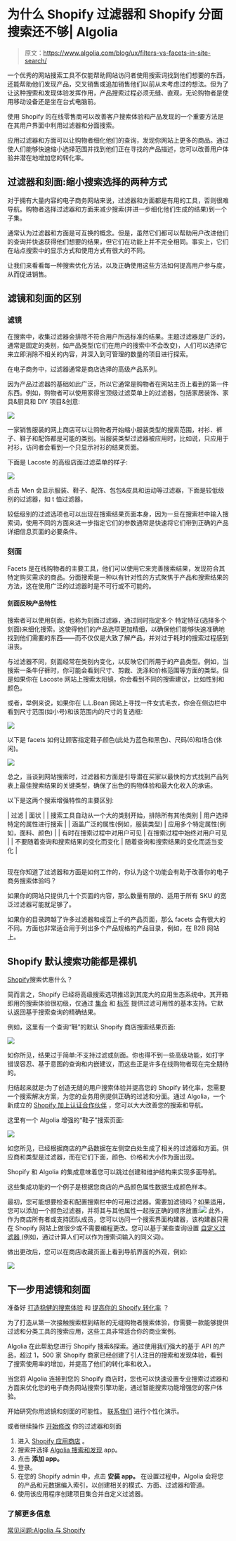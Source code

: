 # 为什么 Shopify 过滤器和 Shopify 分面搜索还不够| Algolia

> 原文：<https://www.algolia.com/blog/ux/filters-vs-facets-in-site-search/>

一个优秀的网站搜索工具不仅能帮助网站访问者使用搜索词找到他们想要的东西，还能帮助他们发现产品，交叉销售或追加销售他们以前从未考虑过的想法。但为了让这种搜索和发现体验发挥作用，产品搜索过程必须无缝、直观，无论购物者是使用移动设备还是坐在台式电脑前。

使用 Shopify 的在线零售商可以改善客户搜索体验和产品发现的一个重要方法是在其用户界面中利用过滤器和分面搜索。

应用过滤器和方面可以让购物者细化他们的查询，发现你网站上更多的商品。通过使人们能够快速缩小选择范围并找到他们正在寻找的产品描述，您可以改善用户体验并潜在地增加您的转化率。

## [](#filters-and-facets-two-ways-of-narrowing-search-choices)过滤器和刻面:缩小搜索选择的两种方式

对于拥有大量内容的电子商务网站来说，过滤器和方面都是有用的工具，否则很难导航。购物者选择过滤器和方面来减少搜索(并进一步细化他们生成的结果)到一个子集。

通常认为过滤器和方面是可互换的概念。但是，虽然它们都可以帮助用户改进他们的查询并快速获得他们想要的结果，但它们在功能上并不完全相同。事实上，它们在站点搜索中的显示方式和使用方式有很大的不同。

让我们来看看每一种搜索优化方法，以及正确使用这些方法如何提高用户参与度，从而促进销售。

## [](#the-differences-between-filters-and-facets)滤镜和刻面的区别

### [](#filters)滤镜

在搜索中，收集过滤器会排除不符合用户所选标准的结果。主题过滤器是广泛的，通常是固定的类别，如产品类型(它们在用户的搜索中不会改变)，人们可以选择它来立即消除不相关的内容，并深入到可管理的数量的项目进行探索。

在电子商务中，过滤器通常是商店选择的高级产品系列。

因为产品过滤器的基础如此广泛，所以它通常是购物者在网站主页上看到的第一件东西。例如，购物者可以使用家得宝顶级过滤菜单上的过滤器，包括家居装饰、家具&厨具和 DIY 项目&创意:

![](img/95e4fef13a1a533069fad1453adfb0d4.png)

一家销售服装的网上商店可以让购物者开始缩小服装类型的搜索范围，衬衫、裤子、鞋子和配饰都是可能的类别。当服装类型过滤器被应用时，比如说，只应用于衬衫，访问者会看到一个只显示衬衫的结果页面。

下面是 Lacoste 的高级店面过滤菜单的样子:

![](img/18ac3aaea69c531b686b1f3e45f07c08.png)

点击 Men 会显示服装、鞋子、配饰、包包&皮具和运动等过滤器，下面是较低级别的过滤器，如 t 恤过滤器。

较低级别的过滤选项也可以出现在搜索结果页面本身，因为一旦在搜索栏中输入搜索词，使用不同的方面来进一步指定它们的参数通常是快速将它们带到正确的产品详细信息页面的必要条件。

### [](#facets)刻面

Facets 是在线购物者的主要工具，他们可以使用它来完善搜索结果，发现符合其特定购买需求的商品。分面搜索是一种以有针对性的方式聚焦于产品和搜索结果的方法，这在使用广泛的过滤器时是不可行或不可能的。

#### 刻面反映产品特性

搜索者可以使用刻面，也称为刻面过滤器，通过同时指定多个 特定特征(选择多个刻面)来细化搜索。这使得他们的产品选项更加精细，以确保他们能够快速准确地找到他们需要的东西——而不仅仅是大致了解产品，并对过于耗时的搜索过程感到沮丧。

与过滤器不同，刻面经常在类别内变化，以反映它们所用于的产品类型。例如，当搜索一条牛仔裤时，你可能会看到尺寸、剪裁、洗涤和价格范围等方面的类型。但是如果你在 Lacoste 网站上搜索太阳镜，你会看到不同的搜索建议，比如性别和颜色。

或者，举例来说，如果你在 L.L.Bean 网站上寻找一件女式毛衣，你会在侧边栏中看到尺寸范围(如小号)和该范围内的尺寸的复选框:  

![](img/b74655be93dd92730b50386cb81630de.png)

以下是 facets 如何让顾客指定鞋子颜色(此处为蓝色和黑色)、尺码(6)和场合(休闲)。

![](img/d553f44f56733fb2b7be93df80814a41.png)

总之，当谈到网站搜索时，过滤器和方面是引导潜在买家以最快的方式找到产品列表上最佳搜索结果的关键类型，确保了出色的购物体验和最大化收入的承诺。

以下是这两个搜索增强特性的主要区别:

| 过滤 | 面状 |
| 搜索工具自动从一个大的类别开始，排除所有其他类别 | 用户选择特定的属性进行搜索 |
| 涵盖广泛的属性(例如，服装类型) | 应用多个特定属性(例如，面料、颜色) |
| 有时在搜索过程中对用户可见 | 在搜索过程中始终对用户可见 |
| 不要随着查询和搜索结果的变化而变化 | 随着查询和搜索结果的变化而适当变化 |

## [](#which-is-right-for-your-site-filters-facets-or-both)

现在你知道了过滤器和方面是如何工作的，你认为这个功能会有助于改善你的电子商务搜索体验吗？

如果你的网站只提供几十个页面的内容，那么数量有限的、适用于所有 SKU 的宽泛过滤器可能就足够了。

如果你的目录跨越了许多过滤器和成百上千的产品页面，那么 facets 会有很大的不同。方面也非常适合用于列出多个产品规格的产品目录，例如，在 B2B 网站上。

## [](#shopify-default-search-features-are-bare-bones)Shopify 默认搜索功能都是裸机

[Shopify](https://www.shopify.com/)搜索优惠什么？

简而言之，Shopify 已经将高级搜索选项推迟到其庞大的应用生态系统中。其开箱即用的搜索体验很初级，仅通过 [集合](https://help.shopify.com/en/manual/products/collections) 和 [标签](https://help.shopify.com/en/manual/shopify-admin/productivity-tools/using-tags) 提供过滤可用性的基本支持。它默认返回基于搜索查询的精确结果。

例如，这里有一个查询“鞋”的默认 Shopify 商店搜索结果页面:

![](img/8802cc4e44fa43b67229fcb317e7192c.png)

如你所见，结果过于简单:不支持过滤或刻面。你也得不到一些高级功能，如打字错误容忍、基于意图的查询和内嵌建议，而这些正是许多在线购物者现在完全期待的。

归结起来就是:为了创造无缝的用户搜索体验并提高您的 Shopify 转化率，您需要一个搜索解决方案，为您的业务用例提供正确的过滤和分面。通过 Algolia，一个新成立的 [Shopify 加上认证合作伙伴](https://www.algolia.com/blog/algolia/increased-revenue-for-merchants-algolia-is-now-a-shopify-plus-certified-partner/) ，您可以大大改善您的搜索和导航。

这里有一个 Algolia 增强的“鞋子”搜索页面:

![](img/5dd8e380a47648ae14ba6822a6bcd7a5.png)

如您所见，已经根据商店的产品数据在左侧空白处生成了相关的过滤器和方面。供应商和类型是过滤器，而在它们下面，颜色、价格和大小作为面出现。

Shopify 和 Algolia 的集成意味着您可以跳过创建和维护结构来实现多面导航。

这些集成功能的一个例子是根据您商店的产品颜色属性数据生成颜色样本。

最初，您可能想要检查和配置搜索栏中的可用过滤器。需要加滤镜吗？如果适用，您可以添加一个颜色过滤器，并将其与其他属性一起按正确的顺序放置:![](img/165f9fdc611025886854660693295674.png) 此外，作为商店所有者或支持团队成员，您可以访问一个搜索界面构建器，该构建器只需在 Shopify 网站上做很少或不需要编程更改。您可以基于某些查询设置 [ 自定义过滤器 ](https://www.algolia.com/doc/guides/managing-results/rules/detecting-intent/how-to/applying-a-custom-filter-for-a-specific-query/) (例如，通过计算人们可以作为搜索词输入的同义词)。

做出更改后，您可以在商店收藏页面上看到导航界面的外观，例如:

![](img/67c9f2c4ae3b12d00e62e7a347fbe8b5.png)

## [](#next-steps-with-filters-and-facets)下一步用滤镜和刻面

准备好 [打造稳健的搜索体验](https://www.algolia.com/search-solutions/shopify/) 和 [提高你的 Shopify 转化率](https://www.algolia.com/blog/ecommerce/improve-shopify-conversions-with-search/) ？

为了打造从第一次接触搜索框到结账的无缝购物者搜索体验，你需要一款能够提供过滤和分类工具的搜索应用，这些工具非常适合你的商业案例。

Algolia 在此帮助您进行 Shopify 搜索&探索。通过使用我们强大的基于 API 的产品，超过 1，500 家 Shopify 商家已经创建了引人注目的搜索和发现体验，看到了搜索使用率的增加，并提高了他们的转化率和收入。

当您将 Algolia 连接到您的 Shopify 商店时，您也可以快速设置专业搜索过滤器和方面来优化您的电子商务网站搜索引擎功能，通过智能搜索功能增强您的客户体验。

开始研究你用滤镜和刻面的可能性。 [联系我们](https://www.algolia.com/contactus/) 进行个性化演示。

或者继续操作 [开始修改](https://www.algolia.com/doc/integration/shopify/getting-started/quick-start/?client=ruby) 你的过滤器和刻面

1.  进入 [Shopify 应用商店](https://apps.shopify.com/) 。
2.  搜索并选择 [Algolia 搜索和发现](https://apps.shopify.com/algolia-search?search_id=c7003b6a-0673-4f01-adc8-16ca746ceaae&surface_detail=algolia&surface_inter_position=1&surface_intra_position=4&surface_type=search) app。
3.  点击 **添加 app。**
4.  登录。
5.  在您的 Shopify admin 中，点击 **安装 app。** 在设置过程中，Algolia 会将您的产品和元数据编入索引，以创建相关的模式、方面、过滤器和管道。
6.  使用该应用程序创建项目集合并自定义过滤器。

### [](#for-more-information)了解更多信息

[常见问题:Algolia 与 Shopify](https://www.algolia.com/doc/integration/shopify/troubleshooting/faq/?client=ruby)